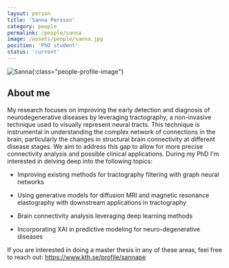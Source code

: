 ```yaml
---
layout: person
title: 'Sanna Persson'
category: people
permalink: /people/sanna
image: /assets/people/sanna.jpg
position: 'PhD student'
status: 'current'
---
```


![Sanna](/assets/people/sanna.jpg){:class="people-profile-image"}

## About me
My research focuses on improving the early detection and diagnosis of neurodegenerative diseases by leveraging tractography, a non-invasive technique used to visually represent neural tracts. This technique is instrumental in understanding the complex network of connections in the brain, particularly the changes in structural brain connectivity at different disease stages. We aim to address this gap to allow for more precise connectivity analysis and possible clinical applications. During my PhD I'm interested in delving deep into the following topics: 


- Improving existing methods for tractography filtering with graph neural networks

- Using generative models for diffusion MRI and magnetic resonance elastography with downstream applications in tractography

- Brain connectivity analysis leveraging deep learning methods

- Incorporating XAI in predictive modeling for neuro-degenerative diseases 

If you are interested in doing a master thesis in any of these areas, feel free to reach out: <https://www.kth.se/profile/sannape>

